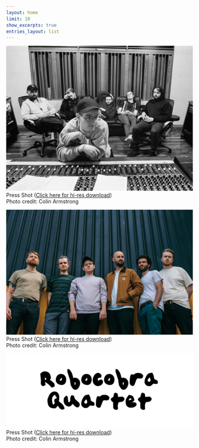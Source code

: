 ```yaml
---
layout: home
limit: 10
show_excerpts: true
entries_layout: list
---
```


![Robocobra Quartet Press Shot Attica](/assets/images/bandphoto-attica-display.jpg)
Press Shot ([Click here for hi-res download](/assets/images/bandphoto-attica.jpg))  
Photo credit: Colin Armstrong

![Robocobra Quartet Press Shot 2023](/assets/images/bandphoto-titanic-display.jpg)
Press Shot ([Click here for hi-res download](/assets/images/bandphoto-titanic.jpg))  
Photo credit: Colin Armstrong

![Logo](/assets/images/rqlogo.png)
Press Shot ([Click here for hi-res download](/assets/images/rqlogo.png))  
Photo credit: Colin Armstrong
